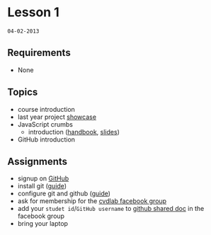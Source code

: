 # Lesson 1
`04-02-2013`

## Requirements

* None

## Topics

* course introduction
* last year project [showcase](http://cvdlab.github.com/plasm.js/showcase.html#/category/villas)
* JavaScript crumbs
    - introduction ([handbook](https://github.com/cvdlab/javascript-crumbs/blob/master/chapters/introduction/Readme.md), [slides](https://github.com/cvdlab/javascript-crumbs-slides/blob/master/chapters/introduction/Readme.md))
* GitHub introduction

## Assignments

* signup on [GitHub](https://github.com/)
* install git ([guide](https://github.com/cvdlab/git-crumbs/blob/master/git/Readme.md#download-and-install))
* configure git and github ([guide](https://help.github.com/articles/set-up-git))
* ask for membership for the [cvdlab facebook group](https://www.facebook.com/groups/cvdlab/)
* add your `studet id`/`GitHub username` to [github shared doc](https://www.facebook.com/groups/cvdlab/doc/329098417190610/) in the facebook group
* bring your laptop
